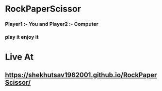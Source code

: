 # RockPaperScissor
### Player1 :- You and Player2 :- Computer
### play it enjoy it
# Live At
## https://shekhutsav1962001.github.io/RockPaperScissor/
